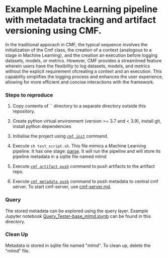 # Example Machine Learning pipeline with metadata tracking and artifact versioning using CMF.
<p>
In the traditional apporach in CMF, the typical sequence involves the initialization of the Cmf class, the creation of a context (analogous to a stage in Machine Learning), and the creation an execution before logging datasets, models, or metrics. However, CMF provides a streamlined feature wherein users have the flexibility to log datasets, models, and metrics without the explicit requirement ofcreating a context and an execution. This capability simplifies the logging process and enhances the user experience, allowing for more efficient and concise interactions with the framework.
</p>

### Steps to reproduce

1. Copy contents of `` directory to a separate directory outside this repository.

2. Create python virtual environment (version >= 3.7 and < 3.9), install git, install python dependencies

3. Initialise the project using [`cmf init`](./../../docs/cmf_client/cmf_client.md#cmf-init) command.

4. Execute `sh test_script.sh`. This file mimics a Machine Learning pipeline. It has one stage: 
   [parse](./src/parse.py). It will run the pipeline and will store its pipeline metadata in a sqlite file named mlmd
   
5. Execute [`cmf artifact push`](./../../docs/cmf_client/cmf_client.md#cmf-artifact) command to push artifacts to the artifact repo.

6. Execute [`cmf metadata push`](./../../docs/cmf_client/cmf_client.md#cmf-metadata) command to push metadata to central cmf server. To start cmf-server, use [cmf-server.md](./../../docs/cmf_server/cmf-server.md).


### Query 
The stored metadata can be explored using the query layer. Example Jupyter notebook 
[Query_Tester-base_mlmd.ipynb](./Query_Tester-base_mlmd.ipynb) can be found in this directory.

### Clean Up 
Metadata is stored in sqlite file named "mlmd". To clean up, delete the "mlmd" file.
